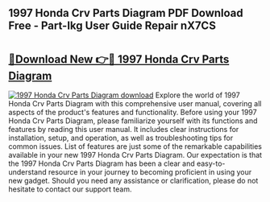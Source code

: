 ## 1997 Honda Crv Parts Diagram PDF Download Free - Part-Ikg User Guide Repair nX7CS

# <h2><a href="http://dfoky4.blite.top/?on=1997+Honda+Crv+Parts+Diagram">🔗Download New 👉🔴 1997 Honda Crv Parts Diagram</a></h2>

[![1997 Honda Crv Parts Diagram download](https://i.imgur.com/lujVjoI.png)](http://dfoky4.blite.top/?on=1997+Honda+Crv+Parts+Diagram)
Explore the world of 1997 Honda Crv Parts Diagram with this comprehensive user manual, covering all aspects of the product's features and functionality. Before using your 1997 Honda Crv Parts Diagram, please familiarize yourself with its functions and features by reading this user manual. It includes clear instructions for installation, setup, and operation, as well as troubleshooting tips for common issues. List of features are just some of the remarkable capabilities available in your new 1997 Honda Crv Parts Diagram. Our expectation is that the 1997 Honda Crv Parts Diagram has been a clear and easy-to-understand resource in your journey to becoming proficient in using your new gadget. Should you need any assistance or clarification, please do not hesitate to contact our support team.
